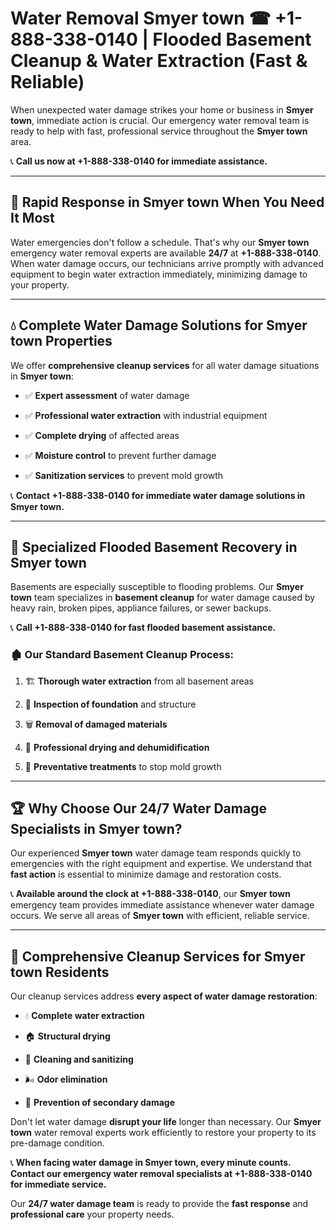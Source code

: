 # Water Removal Smyer town ☎ +1-888-338-0140 | Flooded Basement Cleanup & Water Extraction (Fast & Reliable)

When unexpected water damage strikes your home or business in **Smyer town**, immediate action is crucial. Our emergency water removal team is ready to help with fast, professional service throughout the **Smyer town** area. 

📞 **Call us now at +1-888-338-0140 for immediate assistance.**
---
## 🚀 Rapid Response in Smyer town When You Need It Most
Water emergencies don't follow a schedule. That's why our **Smyer town** emergency water removal experts are available **24/7** at **+1-888-338-0140**. When water damage occurs, our technicians arrive promptly with advanced equipment to begin water extraction immediately, minimizing damage to your property.
---
## 💧 Complete Water Damage Solutions for Smyer town Properties
We offer **comprehensive cleanup services** for all water damage situations in **Smyer town**:
- ✅ **Expert assessment** of water damage  
- ✅ **Professional water extraction** with industrial equipment  
- ✅ **Complete drying** of affected areas  
- ✅ **Moisture control** to prevent further damage  
- ✅ **Sanitization services** to prevent mold growth  
📞 **Contact +1-888-338-0140 for immediate water damage solutions in Smyer town.**
---
## 🌊 Specialized Flooded Basement Recovery in Smyer town
Basements are especially susceptible to flooding problems. Our **Smyer town** team specializes in **basement cleanup** for water damage caused by heavy rain, broken pipes, appliance failures, or sewer backups. 
📞 **Call +1-888-338-0140 for fast flooded basement assistance.**
### 🏚️ Our Standard Basement Cleanup Process:
1. 🏗️ **Thorough water extraction** from all basement areas  
2. 🔎 **Inspection of foundation** and structure  
3. 🗑️ **Removal of damaged materials**  
4. 💨 **Professional drying and dehumidification**  
5. 🚫 **Preventative treatments** to stop mold growth  
---
## 🏆 Why Choose Our 24/7 Water Damage Specialists in Smyer town?
Our experienced **Smyer town** water damage team responds quickly to emergencies with the right equipment and expertise. We understand that **fast action** is essential to minimize damage and restoration costs.
📞 **Available around the clock at +1-888-338-0140**, our **Smyer town** emergency team provides immediate assistance whenever water damage occurs. We serve all areas of **Smyer town** with efficient, reliable service.
---
## 🧹 Comprehensive Cleanup Services for Smyer town Residents
Our cleanup services address **every aspect of water damage restoration**:
- 💧 **Complete water extraction**  
- 🏠 **Structural drying**  
- 🧼 **Cleaning and sanitizing**  
- 🌬️ **Odor elimination**  
- 🚫 **Prevention of secondary damage**  
Don't let water damage **disrupt your life** longer than necessary. Our **Smyer town** water removal experts work efficiently to restore your property to its pre-damage condition.
📞 **When facing water damage in Smyer town, every minute counts. Contact our emergency water removal specialists at +1-888-338-0140 for immediate service.**
Our **24/7 water damage team** is ready to provide the **fast response** and **professional care** your property needs.
